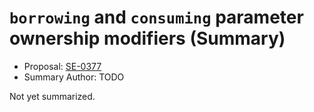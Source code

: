 # `borrowing` and `consuming` parameter ownership modifiers (Summary)

* Proposal: [SE-0377](https://github.com/apple/swift-evolution/blob/main/proposals/0377-parameter-ownership-modifiers.md)
* Summary Author: TODO

Not yet summarized.
